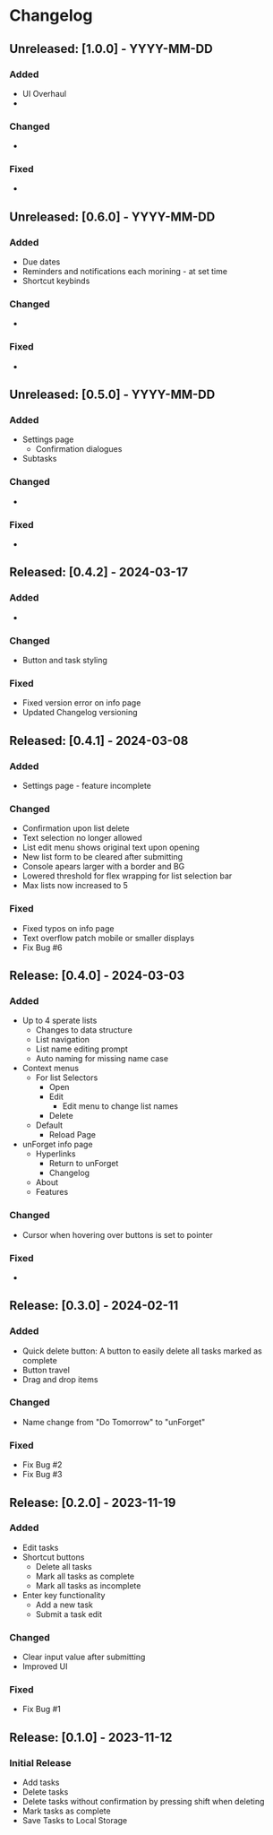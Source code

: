 # Changelog

## Unreleased: [1.0.0] - YYYY-MM-DD
### Added
- UI Overhaul
- 

### Changed
- 

### Fixed
- 

## Unreleased: [0.6.0] - YYYY-MM-DD
### Added
- Due dates
- Reminders and notifications each morining - at set time
- Shortcut keybinds

### Changed
- 

### Fixed
- 

## Unreleased: [0.5.0] - YYYY-MM-DD
### Added
- Settings page
    - Confirmation dialogues
- Subtasks

### Changed
- 

### Fixed
- 

## Released: [0.4.2] - 2024-03-17
### Added
- 

### Changed
- Button and task styling

### Fixed
- Fixed version error on info page
- Updated Changelog versioning

## Released: [0.4.1] - 2024-03-08
### Added
- Settings page - feature incomplete

### Changed
- Confirmation upon list delete
- Text selection no longer allowed
- List edit menu shows original text upon opening
- New list form to be cleared after submitting
- Console apears larger with a border and BG
- Lowered threshold for flex wrapping for list selection bar
- Max lists now increased to 5

### Fixed
- Fixed typos on info page
- Text overflow patch mobile or smaller displays
- Fix Bug #6

## Release: [0.4.0] - 2024-03-03
### Added
- Up to 4 sperate lists
    - Changes to data structure
    - List navigation
    - List name editing prompt
    - Auto naming for missing name case
- Context menus
    - For list Selectors
        - Open
        - Edit
            - Edit menu to change list names
        - Delete
    - Default
        - Reload Page
- unForget info page
    - Hyperlinks
        - Return to unForget
        - Changelog
    - About
    - Features

### Changed
- Cursor when hovering over buttons is set to pointer

### Fixed
-

## Release: [0.3.0] - 2024-02-11
### Added
- Quick delete button: A button to easily delete all tasks marked as complete
- Button travel
- Drag and drop items

### Changed
- Name change from "Do Tomorrow" to "unForget"

### Fixed
- Fix Bug #2
- Fix Bug #3

## Release: [0.2.0] - 2023-11-19
### Added
- Edit tasks
- Shortcut buttons
    - Delete all tasks
    - Mark all tasks as complete
    - Mark all tasks as incomplete
- Enter key functionality
    - Add a new task
    - Submit a task edit

### Changed
- Clear input value after submitting
- Improved UI

### Fixed
- Fix Bug #1

## Release: [0.1.0] - 2023-11-12
### Initial Release
- Add tasks
- Delete tasks
- Delete tasks without confirmation by pressing shift when deleting
- Mark tasks as complete
- Save Tasks to Local Storage

